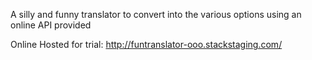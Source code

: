 A silly and funny translator to convert into the various options using an online API provided

Online Hosted for trial:
http://funtranslator-ooo.stackstaging.com/

